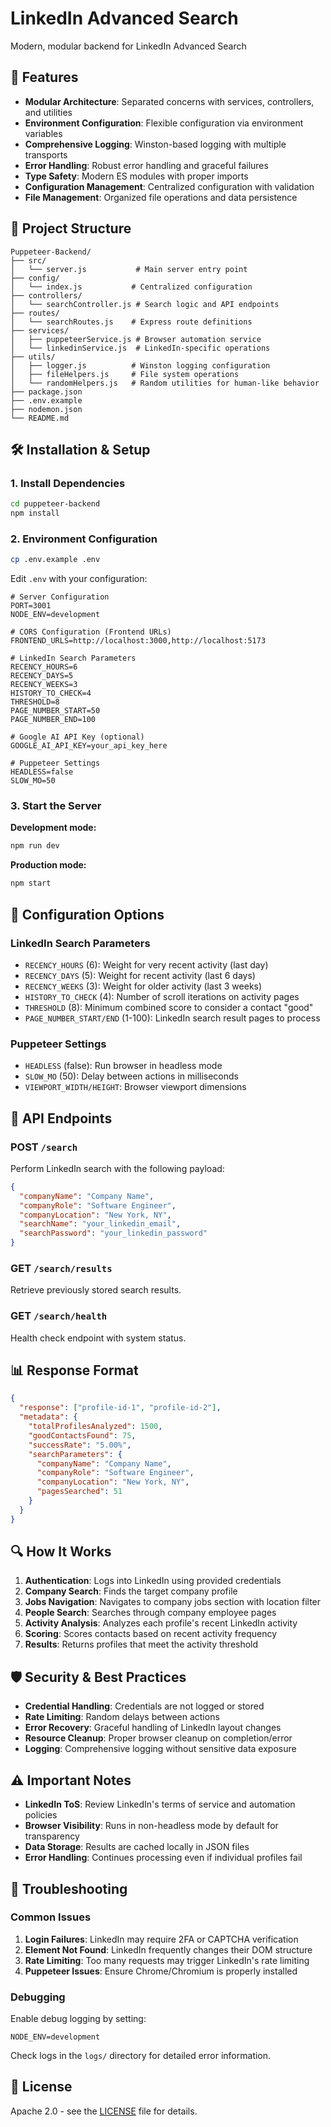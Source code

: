 # LinkedIn Advanced Search 

Modern, modular backend for LinkedIn Advanced Search

## 🚀 Features

- **Modular Architecture**: Separated concerns with services, controllers, and utilities
- **Environment Configuration**: Flexible configuration via environment variables
- **Comprehensive Logging**: Winston-based logging with multiple transports
- **Error Handling**: Robust error handling and graceful failures
- **Type Safety**: Modern ES modules with proper imports
- **Configuration Management**: Centralized configuration with validation
- **File Management**: Organized file operations and data persistence

## 📁 Project Structure

```
Puppeteer-Backend/
├── src/
│   └── server.js           # Main server entry point
├── config/
│   └── index.js           # Centralized configuration
├── controllers/
│   └── searchController.js # Search logic and API endpoints
├── routes/
│   └── searchRoutes.js    # Express route definitions
├── services/
│   ├── puppeteerService.js # Browser automation service
│   └── linkedinService.js  # LinkedIn-specific operations
├── utils/
│   ├── logger.js          # Winston logging configuration
│   ├── fileHelpers.js     # File system operations
│   └── randomHelpers.js   # Random utilities for human-like behavior
├── package.json
├── .env.example
├── nodemon.json
└── README.md
```

## 🛠️ Installation & Setup

### 1. Install Dependencies
```bash
cd puppeteer-backend
npm install
```

### 2. Environment Configuration
```bash
cp .env.example .env
```

Edit `.env` with your configuration:
```env
# Server Configuration
PORT=3001
NODE_ENV=development

# CORS Configuration (Frontend URLs)
FRONTEND_URLS=http://localhost:3000,http://localhost:5173

# LinkedIn Search Parameters
RECENCY_HOURS=6
RECENCY_DAYS=5
RECENCY_WEEKS=3
HISTORY_TO_CHECK=4
THRESHOLD=8
PAGE_NUMBER_START=50
PAGE_NUMBER_END=100

# Google AI API Key (optional)
GOOGLE_AI_API_KEY=your_api_key_here

# Puppeteer Settings
HEADLESS=false
SLOW_MO=50
```

### 3. Start the Server

**Development mode:**
```bash
npm run dev
```

**Production mode:**
```bash
npm start
```

## 🔧 Configuration Options

### LinkedIn Search Parameters
- `RECENCY_HOURS` (6): Weight for very recent activity (last day)
- `RECENCY_DAYS` (5): Weight for recent activity (last 6 days)
- `RECENCY_WEEKS` (3): Weight for older activity (last 3 weeks)
- `HISTORY_TO_CHECK` (4): Number of scroll iterations on activity pages
- `THRESHOLD` (8): Minimum combined score to consider a contact "good"
- `PAGE_NUMBER_START/END` (1-100): LinkedIn search result pages to process

### Puppeteer Settings
- `HEADLESS` (false): Run browser in headless mode
- `SLOW_MO` (50): Delay between actions in milliseconds
- `VIEWPORT_WIDTH/HEIGHT`: Browser viewport dimensions

## 📡 API Endpoints

### POST `/search`
Perform LinkedIn search with the following payload:
```json
{
  "companyName": "Company Name",
  "companyRole": "Software Engineer",
  "companyLocation": "New York, NY",
  "searchName": "your_linkedin_email",
  "searchPassword": "your_linkedin_password"
}
```

### GET `/search/results`
Retrieve previously stored search results.

### GET `/search/health`
Health check endpoint with system status.

## 📊 Response Format

```json
{
  "response": ["profile-id-1", "profile-id-2"],
  "metadata": {
    "totalProfilesAnalyzed": 1500,
    "goodContactsFound": 75,
    "successRate": "5.00%",
    "searchParameters": {
      "companyName": "Company Name",
      "companyRole": "Software Engineer",
      "companyLocation": "New York, NY",
      "pagesSearched": 51
    }
  }
}
```

## 🔍 How It Works

1. **Authentication**: Logs into LinkedIn using provided credentials
2. **Company Search**: Finds the target company profile
3. **Jobs Navigation**: Navigates to company jobs section with location filter
4. **People Search**: Searches through company employee pages
5. **Activity Analysis**: Analyzes each profile's recent LinkedIn activity
6. **Scoring**: Scores contacts based on recent activity frequency
7. **Results**: Returns profiles that meet the activity threshold

## 🛡️ Security & Best Practices

- **Credential Handling**: Credentials are not logged or stored
- **Rate Limiting**: Random delays between actions
- **Error Recovery**: Graceful handling of LinkedIn layout changes
- **Resource Cleanup**: Proper browser cleanup on completion/error
- **Logging**: Comprehensive logging without sensitive data exposure

## ⚠️ Important Notes

- **LinkedIn ToS**: Review LinkedIn's terms of service and automation policies
- **Browser Visibility**: Runs in non-headless mode by default for transparency
- **Data Storage**: Results are cached locally in JSON files
- **Error Handling**: Continues processing even if individual profiles fail

## 🐛 Troubleshooting

### Common Issues

1. **Login Failures**: LinkedIn may require 2FA or CAPTCHA verification
2. **Element Not Found**: LinkedIn frequently changes their DOM structure
3. **Rate Limiting**: Too many requests may trigger LinkedIn's rate limiting
4. **Puppeteer Issues**: Ensure Chrome/Chromium is properly installed

### Debugging

Enable debug logging by setting:
```env
NODE_ENV=development
```

Check logs in the `logs/` directory for detailed error information.

## 📝 License

Apache 2.0 - see the [LICENSE](https://www.apache.org/licenses/LICENSE-2.0.html) file for details.